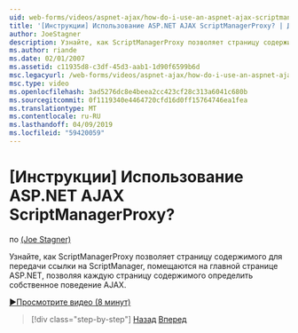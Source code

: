 ```yaml
---
uid: web-forms/videos/aspnet-ajax/how-do-i-use-an-aspnet-ajax-scriptmanagerproxy
title: '[Инструкции] Использование ASP.NET AJAX ScriptManagerProxy? | Документы Майкрософт'
author: JoeStagner
description: Узнайте, как ScriptManagerProxy позволяет страницу содержимого для передачи ссылки на ScriptManager, помещаются на главной странице ASP.NET, позволяя каждую страницу содержимого t...
ms.author: riande
ms.date: 02/01/2007
ms.assetid: c11935d8-c3df-45d3-aab1-1d90f6599b6d
msc.legacyurl: /web-forms/videos/aspnet-ajax/how-do-i-use-an-aspnet-ajax-scriptmanagerproxy
msc.type: video
ms.openlocfilehash: 3ad5276dc8e4beea2cc423cf28c313a6041c680b
ms.sourcegitcommit: 0f1119340e4464720cfd16d0ff15764746ea1fea
ms.translationtype: MT
ms.contentlocale: ru-RU
ms.lasthandoff: 04/09/2019
ms.locfileid: "59420059"
---
```

# <a name="how-do-i-use-an-aspnet-ajax-scriptmanagerproxy"></a>[Инструкции] Использование ASP.NET AJAX ScriptManagerProxy?

по [(Joe Stagner)](https://github.com/JoeStagner)

Узнайте, как ScriptManagerProxy позволяет страницу содержимого для передачи ссылки на ScriptManager, помещаются на главной странице ASP.NET, позволяя каждую страницу содержимого определить собственное поведение AJAX.

[&#9654;Просмотрите видео (8 минут)](https://channel9.msdn.com/Blogs/ASP-NET-Site-Videos/how-do-i-use-an-aspnet-ajax-scriptmanagerproxy)

> [!div class="step-by-step"]
> [Назад](how-do-i-use-the-aspnet-ajax-client-library-controls.md)
> [Вперед](how-do-i-use-the-aspnet-ajax-roundedcorners-extender.md)
